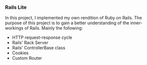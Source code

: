 ### Rails Lite

In this project, I implemented my own rendition of Ruby on Rails. The purpose of this project is to gain a better understanding of the inner-workings of Rails. Mainly the following:

- HTTP request-response cycle
- Rails' Rack Server
- Rails' ControllerBase class
- Cookies
- Custom Router
